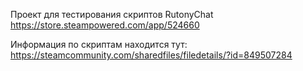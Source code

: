 Проект для тестирования скриптов RutonyChat
https://store.steampowered.com/app/524660

Информация по скриптам находится тут:
https://steamcommunity.com/sharedfiles/filedetails/?id=849507284
